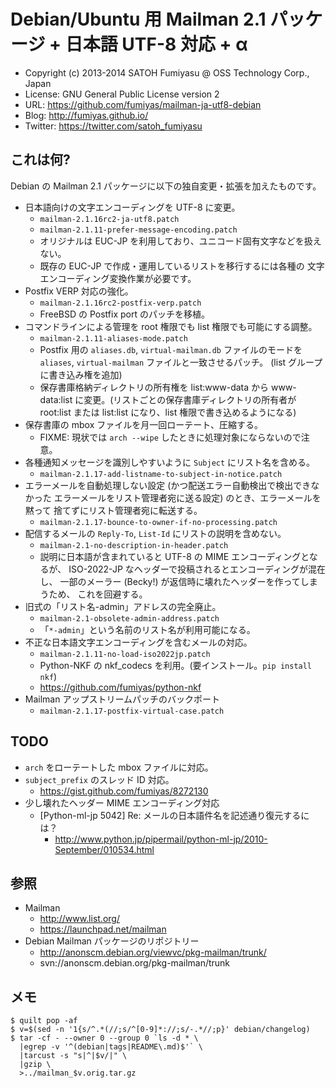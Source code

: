 Debian/Ubuntu 用 Mailman 2.1 パッケージ + 日本語 UTF-8 対応 + α
======================================================================

  * Copyright (c) 2013-2014 SATOH Fumiyasu @ OSS Technology Corp., Japan
  * License: GNU General Public License version 2
  * URL: <https://github.com/fumiyas/mailman-ja-utf8-debian>
  * Blog: <http://fumiyas.github.io/>
  * Twitter: <https://twitter.com/satoh_fumiyasu>

これは何?
----------------------------------------------------------------------

Debian の Mailman 2.1 パッケージに以下の独自変更・拡張を加えたものです。

  * 日本語向けの文字エンコーディングを UTF-8 に変更。
      * `mailman-2.1.16rc2-ja-utf8.patch`
      * `mailman-2.1.11-prefer-message-encoding.patch`
      * オリジナルは EUC-JP を利用しており、ユニコード固有文字などを扱えない。
      * 既存の EUC-JP で作成・運用しているリストを移行するには各種の
        文字エンコーディング変換作業が必要です。
  * Postfix VERP 対応の強化。
      * `mailman-2.1.16rc2-postfix-verp.patch`
      * FreeBSD の Postfix port のパッチを移植。
  * コマンドラインによる管理を root 権限でも list 権限でも可能にする調整。
      * `mailman-2.1.11-aliases-mode.patch`
      * Postfix 用の `aliases.db`, `virtual-mailman.db` ファイルのモードを
        `aliases`, `virtual-mailman` ファイルと一致させるパッチ。
        (list グループに書き込み権を追加)
      * 保存書庫格納ディレクトリの所有権を list:www-data から www-data:list
        に変更。(リストごとの保存書庫ディレクトリの所有者が root:list または
        list:list になり、list 権限で書き込めるようになる)
  * 保存書庫の mbox ファイルを月一回ローテート、圧縮する。
      * FIXME: 現状では `arch --wipe` したときに処理対象にならないので注意。
  * 各種通知メッセージを識別しやすいように `Subject` にリスト名を含める。
      * `mailman-2.1.17-add-listname-to-subject-in-notice.patch`
  * エラーメールを自動処理しない設定 (かつ配送エラー自動検出で検出できなかった
    エラーメールをリスト管理者宛に送る設定) のとき、エラーメールを黙って
    捨てずにリスト管理者宛に転送する。
      * `mailman-2.1.17-bounce-to-owner-if-no-processing.patch`
  * 配信するメールの `Reply-To`, `List-Id` にリストの説明を含めない。
      * `mailman-2.1-no-description-in-header.patch`
      * 説明に日本語が含まれていると UTF-8 の MIME エンコーディングとなるが、
        ISO-2022-JP なヘッダーで投稿されるとエンコーディングが混在し、
        一部のメーラー (Becky!) が返信時に壊れたヘッダーを作ってしまうため、
        これを回避する。
  * 旧式の「リスト名-admin」アドレスの完全廃止。
      * `mailman-2.1-obsolete-admin-address.patch`
      * 「`*-admin`」という名前のリスト名が利用可能になる。
  * 不正な日本語文字エンコーディングを含むメールの対応。
      * `mailman-2.1.11-no-load-iso2022jp.patch`
      * Python-NKF の nkf_codecs を利用。(要インストール。`pip install nkf`)
      * https://github.com/fumiyas/python-nkf
  * Mailman アップストリームパッチのバックポート
      * `mailman-2.1.17-postfix-virtual-case.patch`

TODO
----------------------------------------------------------------------

  * `arch` をローテートした mbox ファイルに対応。
  * `subject_prefix` のスレッド ID 対応。
      * https://gist.github.com/fumiyas/8272130
  * 少し壊れたヘッダー MIME エンコーディング対応
      * [Python-ml-jp 5042] Re: メールの日本語件名を記述通り復元するには？
          * http://www.python.jp/pipermail/python-ml-jp/2010-September/010534.html

参照
----------------------------------------------------------------------

  * Mailman
      * http://www.list.org/
      * https://launchpad.net/mailman
  * Debian Mailman パッケージのリポジトリー
      * http://anonscm.debian.org/viewvc/pkg-mailman/trunk/
      * svn://anonscm.debian.org/pkg-mailman/trunk

メモ
----------------------------------------------------------------------

```console
$ quilt pop -af
$ v=$(sed -n '1{s/^.*(//;s/^[0-9]*://;s/-.*//;p}' debian/changelog)
$ tar -cf - --owner 0 --group 0 `ls -d * \
  |egrep -v '^(debian|tags|README\.md)$'` \
  |tarcust -s "s|^|$v/|" \
  |gzip \
  >../mailman_$v.orig.tar.gz
```

